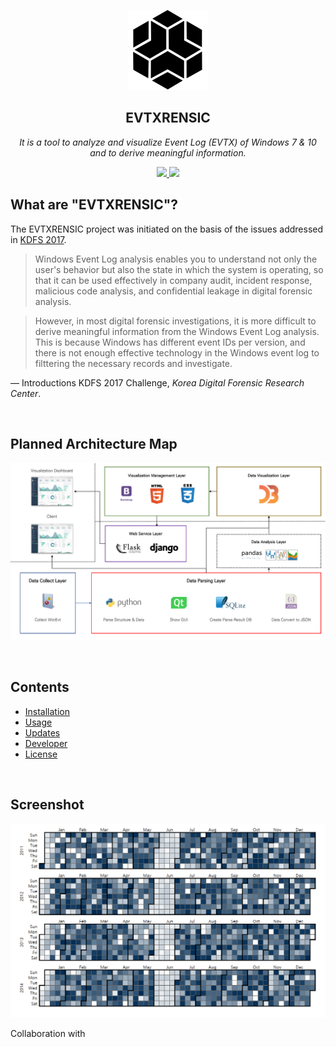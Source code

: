 <p align='center'><img src="https://github.com/Digitalisx/Forensic/blob/master/BoB_CTF/icon_resize.png" height="128"></p>

<h2 align="center">EVTXRENSIC</a></h2>

<p align="center">
  <em>It is a tool to analyze and visualize Event Log (EVTX) of Windows 7 & 10 and to derive meaningful information.</em>
</p>

<p align="center">
    <a href="https://gitter.im/EVTXRENSIC/Lobby?source=orgpage">
        <img src="https://badges.gitter.im/gitterHQ/gitter.png">
    </a>
    <img src="https://img.shields.io/badge/Licence-MIT-blue.svg">
</p>


<h2>What are "EVTXRENSIC"?</h2>

The EVTXRENSIC project was initiated on the basis of the issues addressed in [KDFS 2017](http://forensic.korea.ac.kr/2017/KDFS_2017_challenge.html).

>  Windows Event Log analysis enables you to understand not only the user's behavior but also the state in which the system is operating, so that it can be used effectively in company audit, incident response, malicious code analysis, and confidential leakage in digital forensic analysis.

> However, in most digital forensic investigations, it is more difficult to derive meaningful information from the Windows Event Log analysis. This is because Windows has different event IDs per version, and there is not enough effective technology in the Windows event log to filttering the necessary records and investigate.

&mdash; Introductions KDFS 2017 Challenge, *Korea Digital Forensic Research Center*.

<br/>

<h2>Planned Architecture Map</h2>

<p align='center'><img src="https://github.com/Digitalisx/evtxrensic/blob/master/Img/layer.PNG"></p>

<br/>
<h2>Contents</h2>

* [Installation](#installation)
* [Usage](#usage)
* [Updates](#updates)
* [Developer](#developer)
* [License](#license)

<br/>

<h2>Screenshot</h2>

<p align='center'><img src="https://github.com/Digitalisx/EVTXRENSIC/blob/master/Img/Visualization_Example.PNG"></p>

Collaboration with 
